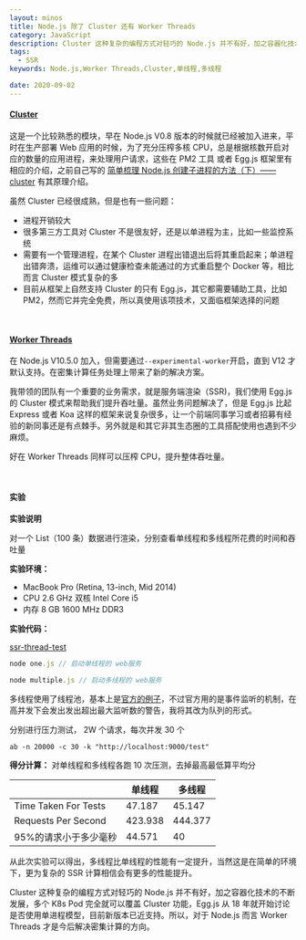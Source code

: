 ```yaml
---
layout: minos
title: Node.js 除了 Cluster 还有 Worker Threads
category: JavaScript
description: Cluster 这种复杂的编程方式对轻巧的 Node.js 并不有好，加之容器化技术的不断发展，多个 K8s Pod 完全就可以覆盖 Cluster 功能，Egg.js 从 18 年就开始讨论是否使用单进程模型，目前新版本已近支持。所以，对于 Node.js 而言 Worker Threads 才是今后解决密集计算的方向
tags:
  - SSR
keywords: Node.js,Worker Threads,Cluster,单线程,多线程

date: 2020-09-02
---
```


#### [Cluster](https://nodejs.org/dist/latest-v14.x/docs/api/cluster.html)

这是一个比较熟悉的模块，早在 Node.js V0.8 版本的时候就已经被加入进来，平时在生产部署 Web 应用的时候，为了充分压榨多核 CPU，总是根据核数开启对应的数量的应用进程，来处理用户请求，这些在 PM2 工具 或者 Egg.js 框架里有相应的介绍，之前自己写的 [简单梳理 Node.js 创建子进程的方法（下）—— cluster](https://mlib.wang/2020/05/03/node-js-net-cluster-fork/?s=node-js-net-cluster-fork) 有其原理介绍。

虽然 Cluster 已经很成熟，但是也有一些问题：

- 进程开销较大
- 很多第三方工具对 Cluster 不是很友好，还是以单进程为主，比如一些监控系统
- 需要有一个管理进程，在某个 Cluster 进程出错退出后将其重启起来；单进程出错奔溃，运维可以通过健康检查未能通过的方式重启整个 Docker 等，相比而言 Cluster 模式复杂的多
- 目前从框架上自然支持 Cluster 的只有 Egg.js，其它都需要辅助工具，比如 PM2，然而它并完全免费，所以真使用该项技术，又面临框架选择的问题

<br />

#### [Worker Threads](https://nodejs.org/dist/latest-v14.x/docs/api/worker_threads.html)

在 Node.js V10.5.0 加入，但需要通过`--experimental-worker`开启，直到 V12 才默认支持。在密集计算任务处理上带来了新的解决方案。

我带领的团队有一个重要的业务需求，就是服务端渲染（SSR)，我们使用 Egg.js 的 Cluster 模式来帮助我们提升吞吐量。虽然业务问题解决了，但是 Egg.js 比起 Express 或者 Koa 这样的框架来说复杂很多，让一个前端同事学习或者招募有经验的新同事还是有点棘手。另外就是和其它非其生态圈的工具搭配使用也遇到不少麻烦。

好在 Worker Threads 同样可以压榨 CPU，提升整体吞吐量。

<!-- more -->

<br />

#### 实验

**实验说明**

对一个 List（100 条）数据进行渲染，分别查看单线程和多线程所花费的时间和吞吐量

**实验环境：**

- MacBook Pro (Retina, 13-inch, Mid 2014)
- CPU 2.6 GHz 双核 Intel Core i5
- 内存 8 GB 1600 MHz DDR3

**实验代码：**

[ssr-thread-test](https://github.com/miser/ssr-thread-test)

```javascript
node one.js // 启动单线程的 web服务
```

```javascript
node multiple.js // 启动多线程的 web服务
```

多线程使用了线程池，基本上是[官方的例子](https://nodejs.org/dist/latest-v14.x/docs/api/async_hooks.html#async_hooks_using_asyncresource_for_a_worker_thread_pool)，不过官方用的是事件监听的机制，在高并发下会发出发出超出最大监听数的警告，我将其改为队列的形式。

分别进行压力测试， 2W 个请求，每次并发 30 个

```shell
ab -n 20000 -c 30 -k "http://localhost:9000/test"
```

**得分计算：**
对单线程和多线程各跑 10 次压测，去掉最高最低算平均分

|                       | 单线程  | 多线程  |
| --------------------- | ------- | ------- |
| Time Taken For Tests  | 47.187  | 45.147  |
| Requests Per Second   | 423.938 | 444.377 |
| 95%的请求小于多少毫秒 | 44.571  | 40      |

从此次实验可以得出，多线程比单线程的性能有一定提升，当然这是在简单的环境下，更为复杂的 SSR 计算相信会有更多的性能提升。

Cluster 这种复杂的编程方式对轻巧的 Node.js 并不有好，加之容器化技术的不断发展，多个 K8s Pod 完全就可以覆盖 Cluster 功能，Egg.js 从 18 年就开始讨论是否使用单进程模型，目前新版本已近支持。所以，对于 Node.js 而言 Worker Threads 才是今后解决密集计算的方向。
